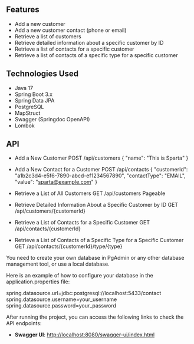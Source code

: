 ## Features

- Add a new customer
- Add a new customer contact (phone or email)
- Retrieve a list of customers
- Retrieve detailed information about a specific customer by ID
- Retrieve a list of contacts for a specific customer
- Retrieve a list of contacts of a specific type for a specific customer

## Technologies Used

- Java 17
- Spring Boot 3.x
- Spring Data JPA
- PostgreSQL
- MapStruct
- Swagger (Springdoc OpenAPI)
- Lombok

## API

- Add a New Customer 
  POST /api/customers
  {
  "name": "This is Sparta"
  }

- Add a New Contact for a Customer
  POST /api/contacts
  {
  "customerId": "a1b2c3d4-e5f6-7890-abcd-ef1234567890",
  "contactType": "EMAIL",
  "value": "sparta@example.com"
  }

- Retrieve a List of All Customers
  GET /api/customers
  Pageable

- Retrieve Detailed Information About a Specific Customer by ID
  GET /api/customers/{customerId}

- Retrieve a List of Contacts for a Specific Customer
  GET /api/contacts/{customerId}

- Retrieve a List of Contacts of a Specific Type for a Specific Customer
  GET /api/contacts/{customerId}/type/{type}

You need to create your own database in PgAdmin or any other database management tool, or use a local database.

Here is an example of how to configure your database in the application.properties file:

spring.datasource.url=jdbc:postgresql://localhost:5433/contact
spring.datasource.username=your_username
spring.datasource.password=your_password

After running the project, you can access the following links to check the API endpoints:

- **Swagger UI**: [http://localhost:8080/swagger-ui/index.html](http://localhost:8080/swagger-ui/index.html)
 
